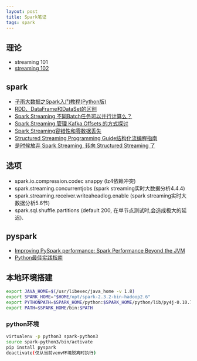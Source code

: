 ```yaml
---
layout: post
title: Spark笔记
tags: spark
---
```



## 理论

- streaming 101
- [streaming 102](http://limuzhi.com/2017/04/09/%E6%B5%81%E5%BC%8F%E8%B6%85%E8%B6%8A%E6%89%B9%E9%87%8F-Streaming%20102%E7%BF%BB%E8%AF%91/)

## spark

- [子雨大数据之Spark入门教程(Python版)](http://dblab.xmu.edu.cn/blog/1709-2/)
- [RDD、DataFrame和DataSet的区别](https://www.jianshu.com/p/c0181667daa0)
- [Spark Streaming 不同Batch任务可以并行计算么？](https://www.jianshu.com/p/ab3810a4de97)
- [Spark Streaming 管理 Kafka Offsets 的方式探讨](https://www.jianshu.com/p/ef3f15cf400d)
- [Spark Streaming容错性和零数据丢失](https://zhuanlan.zhihu.com/p/26297594)
- [Structured Streaming Programming Guide结构化流编程指南](https://www.cnblogs.com/swordfall/p/8435987.html)
- [是时候放弃 Spark Streaming, 转向 Structured Streaming 了](https://zhuanlan.zhihu.com/p/51883927)

## 选项

- spark.io.compression.codec snappy (lz4依赖冲突)
- spark.streaming.concurrentjobs (spark streaming实时大数据分析4.4.4)
- spark.streaming.receiver.writeaheadlog.enable (spark streaming实时大数据分析5.6节)
- spark.sql.shuffle.partitions (default 200, 在单节点测试时,会造成极大的延迟).

## pyspark

- [Improving PySpark performance: Spark Performance Beyond the JVM](http://bit.ly/2bx89bn)
- [Python最佳实践指南](https://pythonguidecn.readthedocs.io/zh/latest/)

## 本地环境搭建

```sh
export JAVA_HOME=$(/usr/libexec/java_home -v 1.8)
export SPARK_HOME="$HOME/opt/spark-2.3.2-bin-hadoop2.6"
export PYTHONPATH=$SPARK_HOME/python:$SPARK_HOME/python/lib/py4j-0.10.7-src.zip:$PYTHONPATH
export PATH=$SPARK_HOME/bin:$PATH
```

### python环境

```sh
virtualenv -p python3 spark-python3
source spark-python3/bin/activate
pip install pyspark
deactivate(仅从当前venv环境脱离时执行)
```
